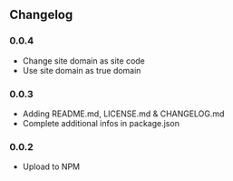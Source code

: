 ## Changelog

### 0.0.4

- Change site domain as site code
- Use site domain as true domain

### 0.0.3

- Adding README.md, LICENSE.md & CHANGELOG.md
- Complete additional infos in package.json

### 0.0.2

- Upload to NPM
